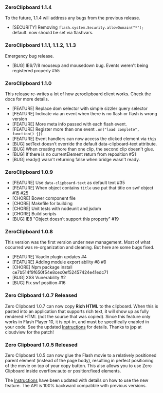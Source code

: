 ### ZeroClipboard 1.1.4

To the future, 1.1.4 will address any bugs from the previous release.

* [SECURITY] Removing `flash.system.Security.allowDomain("*");` default. now should be set via flashvars.

### ZeroClipboard 1.1.1, 1.1.2, 1.1.3

Emergency bug release.

* [BUG] IE6/7/8 mouseup and mousedown bug. Events weren't being registered properly #55

### ZeroClipboard 1.1.0

This release re-writes a lot of how zeroclipboard client works. Check the docs for more details.

* [FEATURE] Replace dom selector with simple sizzler query selector
* [FEATURE] Indicate via an event when there is no flash or flash is wrong version
* [FEATURE] More meta info passed with each flash event.
* [FEATURE] Register more than one event `.on("load complete", function() {})`
* [FEATURE] Event handlers can now access the clicked element via `this`
* [BUG] setText doesn't override the default data-clipboard-text attribute.
* [BUG] When creating more than one clip, the second clip doesn't glue.
* [BUG] If there is no currentElement return from reposition #51
* [BUG] ready() wasn't returning false when bridge wasn't ready.

### ZeroClipboard 1.0.9

* [FEATURE] Use `data-clipboard-text` as default text #35
* [FEATURE] When object contains `title` use put that title on swf object #15 #25
* [CHORE] Bower component file
* [CHORE] Makefile for building
* [CHORE] Unit tests with nodeunit and jsdom
* [CHORE] Build scripts
* [BUG] IE8 "Object doesn't support this property" #19

### ZeroClipboard 1.0.8

This version was the first version under new management. Most of what occurred was re-organization and cleaning. But here are some bugs fixed.

* [FEATURE] Vaadin plugin updates #4
* [FEATURE] Adding module export ability #8 #9
* [CHORE] Npm package install ce7b514f9f650f54e8cec0ef52457424e41edc71
* [BUG] XSS Vunerability #2
* [BUG] Fix swf position #16

### Zero Clipboard 1.0.7 Released

Zero Clipboard 1.0.7 can now copy **Rich HTML** to the clipboard. When this is pasted into an application that supports rich text, it will show up as fully rendered HTML (not the source that was copied). Since this feature only works in Flash Player 10, it is opt-in, and must be specifically enabled in your code. See the updated [Instructions](https://github.com/jonrohan/ZeroClipboard/blob/master/docs/instructions.md) for details. Thanks to jpp at cloudview for the patch!

### Zero Clipboard 1.0.5 Released

Zero Clipboard 1.0.5 can now glue the Flash movie to a relatively positioned parent element (instead of the page body), resulting in perfect positioning of the movie on top of your copy button. This also allows you to use Zero Clipboard inside overflow:auto or position:fixed elements.

The [Instructions](https://github.com/jonrohan/ZeroClipboard/blob/master/docs/instructions.md) have been updated with details on how to use the new feature. The API is 100% backward compatible with previous versions.

